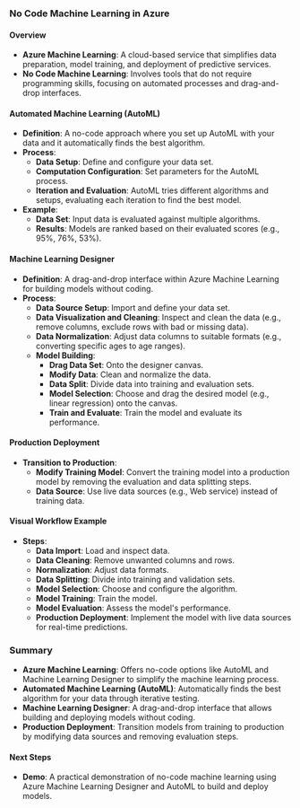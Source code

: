 ### No Code Machine Learning in Azure

#### Overview
- **Azure Machine Learning**: A cloud-based service that simplifies data preparation, model training, and deployment of predictive services.
- **No Code Machine Learning**: Involves tools that do not require programming skills, focusing on automated processes and drag-and-drop interfaces.

#### Automated Machine Learning (AutoML)
- **Definition**: A no-code approach where you set up AutoML with your data and it automatically finds the best algorithm.
- **Process**:
  - **Data Setup**: Define and configure your data set.
  - **Computation Configuration**: Set parameters for the AutoML process.
  - **Iteration and Evaluation**: AutoML tries different algorithms and setups, evaluating each iteration to find the best model.
- **Example**:
  - **Data Set**: Input data is evaluated against multiple algorithms.
  - **Results**: Models are ranked based on their evaluated scores (e.g., 95%, 76%, 53%).

#### Machine Learning Designer
- **Definition**: A drag-and-drop interface within Azure Machine Learning for building models without coding.
- **Process**:
  - **Data Source Setup**: Import and define your data set.
  - **Data Visualization and Cleaning**: Inspect and clean the data (e.g., remove columns, exclude rows with bad or missing data).
  - **Data Normalization**: Adjust data columns to suitable formats (e.g., converting specific ages to age ranges).
  - **Model Building**: 
    - **Drag Data Set**: Onto the designer canvas.
    - **Modify Data**: Clean and normalize the data.
    - **Data Split**: Divide data into training and evaluation sets.
    - **Model Selection**: Choose and drag the desired model (e.g., linear regression) onto the canvas.
    - **Train and Evaluate**: Train the model and evaluate its performance.

#### Production Deployment
- **Transition to Production**:
  - **Modify Training Model**: Convert the training model into a production model by removing the evaluation and data splitting steps.
  - **Data Source**: Use live data sources (e.g., Web service) instead of training data.

#### Visual Workflow Example
- **Steps**:
  - **Data Import**: Load and inspect data.
  - **Data Cleaning**: Remove unwanted columns and rows.
  - **Normalization**: Adjust data formats.
  - **Data Splitting**: Divide into training and validation sets.
  - **Model Selection**: Choose and configure the algorithm.
  - **Model Training**: Train the model.
  - **Model Evaluation**: Assess the model's performance.
  - **Production Deployment**: Implement the model with live data sources for real-time predictions.

### Summary
- **Azure Machine Learning**: Offers no-code options like AutoML and Machine Learning Designer to simplify the machine learning process.
- **Automated Machine Learning (AutoML)**: Automatically finds the best algorithm for your data through iterative testing.
- **Machine Learning Designer**: A drag-and-drop interface that allows building and deploying models without coding.
- **Production Deployment**: Transition models from training to production by modifying data sources and removing evaluation steps.

#### Next Steps
- **Demo**: A practical demonstration of no-code machine learning using Azure Machine Learning Designer and AutoML to build and deploy models.